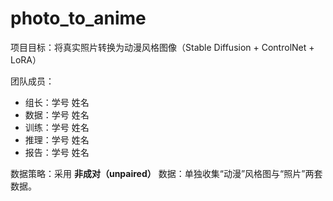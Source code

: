 # photo_to_anime

项目目标：将真实照片转换为动漫风格图像（Stable Diffusion + ControlNet + LoRA）

团队成员：
- 组长：学号 姓名
- 数据：学号 姓名
- 训练：学号 姓名
- 推理：学号 姓名
- 报告：学号 姓名

数据策略：采用 **非成对（unpaired）** 数据：单独收集“动漫”风格图与“照片”两套数据。